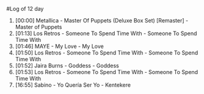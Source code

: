 #Log of 12 day

1. [00:00] Metallica - Master Of Puppets (Deluxe Box Set) [Remaster] - Master of Puppets
1. [01:13] Los Retros - Someone To Spend Time With - Someone To Spend Time With
1. [01:46] MAYE - My Love - My Love
1. [01:50] Los Retros - Someone To Spend Time With - Someone To Spend Time With
1. [01:52] Jaira Burns - Goddess - Goddess
1. [01:53] Los Retros - Someone To Spend Time With - Someone To Spend Time With
1. [16:55] Sabino - Yo Quería Ser Yo - Kentekere
